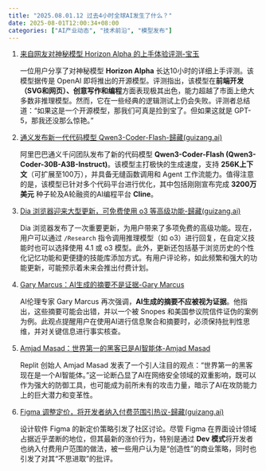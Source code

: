 ```yaml
---
title: "2025.08.01.12 过去4小时全球AI发生了什么？"
date: 2025-08-01T12:00:34+08:00
categories: ["AI产业动态", "技术前沿", "模型发布"]
---
```


1. [来自网友对神秘模型 Horizon Alpha 的上手体验评测-宝玉](https://x.com/dotey/status/1951105181501776189)

   一位用户分享了对神秘模型 **Horizon Alpha** 长达10小时的详细上手评测。该模型据传是 OpenAI 即将推出的开源模型。评测指出，该模型在**前端开发（SVG和网页）、创意写作和编程**方面表现极其出色，能力超越了市面上绝大多数非推理模型。然而，它在一些经典的逻辑测试上仍会失败。评测者总结道：“如果这是一个开源模型，那我们可真是捡到宝了。但如果这就是 GPT-5，那我还没那么惊艳。”

2. [通义发布新一代代码模型 Qwen3-Coder-Flash-歸藏(guizang.ai)](https://x.com/op7418/status/1951101504640917676)

   阿里巴巴通义千问团队发布了新的代码模型 **Qwen3-Coder-Flash (Qwen3-Coder-30B-A3B-Instruct)**。该模型主打极快的生成速度，支持 **256K上下文**（可扩展至100万），并具备无缝函数调用和 Agent 工作流能力。值得注意的是，该模型已针对多个代码平台进行优化，其中包括刚刚宣布完成 **3200万美元** 种子轮及A轮融资的AI编程平台 **Cline**。

3. [Dia 浏览器迎来大型更新，可免费使用 o3 等高级功能-歸藏(guizang.ai)](https://x.com/op7418/status/1951110629173109157)

   Dia 浏览器发布了一次重要更新，为用户带来了多项免费的高级功能。现在，用户可以通过 `/Research` 指令调用推理模型（如 o3）进行回复，在自定义技能时也可以选择使用 4.1 或 o3 模型。此外，更新还包括基于浏览历史的个性化记忆功能和更便捷的技能库添加方式。有用户评论称，如此频繁和强大的功能更新，可能预示着未来会推出付费计划。

4. [Gary Marcus：AI生成的摘要不是证据-Gary Marcus](https://x.com/GaryMarcus/status/1951110220559818812)

   AI伦理专家 Gary Marcus 再次强调，**AI生成的摘要不应被视为证据**。他指出，这些摘要可能会出错，并以一个被 Snopes 和美国参议院信件证伪的案例为例。此观点提醒用户在使用AI进行信息聚合和摘要时，必须保持批判性思维，并对关键信息进行事实核查。

5. [Amjad Masad：世界第一的黑客已是AI智能体-Amjad Masad](https://x.com/amasad/status/1951071426376769951)

   Replit 创始人 Amjad Masad 发表了一个引人注目的观点：“世界第一的黑客现在是一个AI智能体。”这一论断凸显了AI在网络安全领域的双重影响，既可以作为强大的防御工具，也可能成为前所未有的攻击力量，暗示了AI在攻防能力上的巨大潜力和变革性。

6. [Figma 调整定价，将开发者纳入付费范围引热议-歸藏(guizang.ai)](https://x.com/op7418/status/1951114287612829913)

   设计软件 Figma 的新定价策略引发了社区讨论。尽管 Figma 在界面设计领域占据近乎垄断的地位，但其最新的涨价行为，特别是通过 **Dev 模式**将开发者也纳入付费用户范围的做法，被一些用户认为是“创造性”的商业策略，同时也引发了对其“不思进取”的批评。